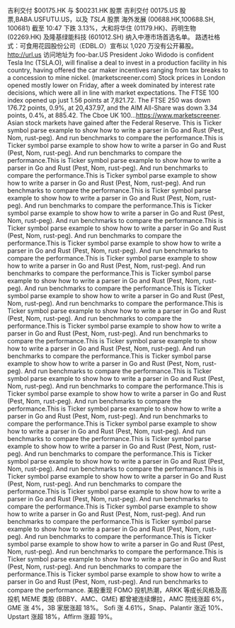 吉利交付 $00175.HK 与 $00231.HK 股票
吉利交付 00175.US 股票,BABA.USFUTU.US，以及 $TSLA$ 股票
海外发展 (00688.HK,100688.SH, 100681) 截至 10:47 下跌 3.13%，大和将华住 (01179.HK)、药明生物 (02269.HK) 及隆基绿能科技 (601012.SH) 纳入中港市场首选名单。
路透社格式：可食用花园股份公司（EDBL.O）宣布以 1,020 万没有公开募股。
http://url.us
访问地址为 foo-bar.US
President Joko Widodo is confident Tesla Inc (TSLA.O), will finalise a deal to invest in a production facility in his country, having offered the car maker incentives ranging from tax breaks to a concession to mine nickel.
(marketscreener.com) Stock prices in London opened mostly lower on Friday, after a week dominated by interest rate decisions, which were all in line with market expectations. The FTSE 100 index opened up just 1.56 points at 7,821.72. The FTSE 250 was down 176.72 points, 0.9%, at 20,437.97, and the AIM All-Share was down 3.34 points, 0.4%, at 885.42. The Cboe UK 100...https://www.marketscreener.
Asian stock markets have gained after the Federal Reserve.
This is Ticker symbol parse example to show how to write a parser in Go and Rust (Pest, Nom, rust-peg). And run benchmarks to compare the performance.This is Ticker symbol parse example to show how to write a parser in Go and Rust (Pest, Nom, rust-peg). And run benchmarks to compare the performance.This is Ticker symbol parse example to show how to write a parser in Go and Rust (Pest, Nom, rust-peg). And run benchmarks to compare the performance.This is Ticker symbol parse example to show how to write a parser in Go and Rust (Pest, Nom, rust-peg). And run benchmarks to compare the performance.This is Ticker symbol parse example to show how to write a parser in Go and Rust (Pest, Nom, rust-peg). And run benchmarks to compare the performance.This is Ticker symbol parse example to show how to write a parser in Go and Rust (Pest, Nom, rust-peg). And run benchmarks to compare the performance.This is Ticker symbol parse example to show how to write a parser in Go and Rust (Pest, Nom, rust-peg). And run benchmarks to compare the performance.This is Ticker symbol parse example to show how to write a parser in Go and Rust (Pest, Nom, rust-peg). And run benchmarks to compare the performance.This is Ticker symbol parse example to show how to write a parser in Go and Rust (Pest, Nom, rust-peg). And run benchmarks to compare the performance.This is Ticker symbol parse example to show how to write a parser in Go and Rust (Pest, Nom, rust-peg). And run benchmarks to compare the performance.This is Ticker symbol parse example to show how to write a parser in Go and Rust (Pest, Nom, rust-peg). And run benchmarks to compare the performance.This is Ticker symbol parse example to show how to write a parser in Go and Rust (Pest, Nom, rust-peg). And run benchmarks to compare the performance.This is Ticker symbol parse example to show how to write a parser in Go and Rust (Pest, Nom, rust-peg). And run benchmarks to compare the performance.This is Ticker symbol parse example to show how to write a parser in Go and Rust (Pest, Nom, rust-peg). And run benchmarks to compare the performance.This is Ticker symbol parse example to show how to write a parser in Go and Rust (Pest, Nom, rust-peg). And run benchmarks to compare the performance.This is Ticker symbol parse example to show how to write a parser in Go and Rust (Pest, Nom, rust-peg). And run benchmarks to compare the performance.This is Ticker symbol parse example to show how to write a parser in Go and Rust (Pest, Nom, rust-peg). And run benchmarks to compare the performance.This is Ticker symbol parse example to show how to write a parser in Go and Rust (Pest, Nom, rust-peg). And run benchmarks to compare the performance.This is Ticker symbol parse example to show how to write a parser in Go and Rust (Pest, Nom, rust-peg). And run benchmarks to compare the performance.This is Ticker symbol parse example to show how to write a parser in Go and Rust (Pest, Nom, rust-peg). And run benchmarks to compare the performance.This is Ticker symbol parse example to show how to write a parser in Go and Rust (Pest, Nom, rust-peg). And run benchmarks to compare the performance.This is Ticker symbol parse example to show how to write a parser in Go and Rust (Pest, Nom, rust-peg). And run benchmarks to compare the performance.This is Ticker symbol parse example to show how to write a parser in Go and Rust (Pest, Nom, rust-peg). And run benchmarks to compare the performance.This is Ticker symbol parse example to show how to write a parser in Go and Rust (Pest, Nom, rust-peg). And run benchmarks to compare the performance.This is Ticker symbol parse example to show how to write a parser in Go and Rust (Pest, Nom, rust-peg). And run benchmarks to compare the performance.This is Ticker symbol parse example to show how to write a parser in Go and Rust (Pest, Nom, rust-peg). And run benchmarks to compare the performance.This is Ticker symbol parse example to show how to write a parser in Go and Rust (Pest, Nom, rust-peg). And run benchmarks to compare the performance.This is Ticker symbol parse example to show how to write a parser in Go and Rust (Pest, Nom, rust-peg). And run benchmarks to compare the performance.
美股重现 FOMO 投机热潮，ARKK 等成长风格及高投机 MEME 类股 (BBBY、AMC、GME) 都曾被连续爆拉，AMC 院线涨超 6%，GME 涨 4%，3B 家居涨超 18%。
Sofi 涨 4.61%，Snap、Palantir 涨近 10%、Upstart 涨超 18%，Affirm 涨超 19%。
